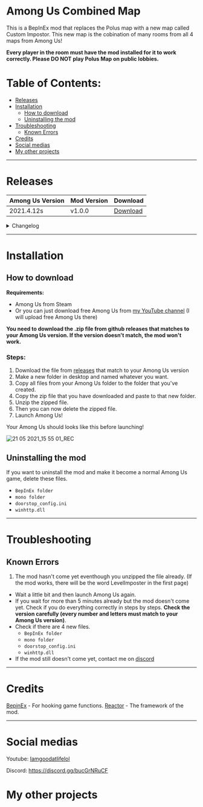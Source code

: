 # Among Us Combined Map

This is a BepInEx mod that replaces the Polus map with a new map called Custom Impostor.
This new map is the cobination of many rooms from all 4 maps from Among Us!

**Every player in the room must have the mod installed for it to work correctly. Please DO NOT play Polus Map on public lobbies.**

# Table of Contents:

- [Releases](#releases)  
- [Installation](#installation)  
  - [How to download](#how-to-download)
  - [Uninstalling the mod](#uninstalling-the-mod)
- [Troubleshooting](#troubleshooting)
  - [Known Errors](#known-errors)
- [Credits](#credits)
- [Social medias](#social-medias)
- [My other projects](#my-other-projects)
***

# Releases
| Among Us Version | Mod Version | Download
| --- | --- | ---|
| 2021.4.12s | v1.0.0 | [Download](https://github.com/IagallYT/Among-Us-Combined-Map/releases/download/1.0.0/CombinedMap1.0.0.zip)
<details>
  <summary> Changelog </summary>
 <details>
  <summary> v1.0.0 </summary>
  <ul> <li> 2021.4.12s support </li> </ul>
 </details>
  </details>
  
-----------------------

# Installation 

## How to download

**Requirements:**
- Among Us from Steam
- Or you can just download free Among Us from [my YouTube channel](https://m.youtube.com/channel/UCFZlRTzu_9BWQNw74NwZ6Lw) (I will upload free Among Us there)

**You need to download the .zip file from github releases that matches to your Among Us version.
If the version doesn't match, the mod won't work.**

### Steps:
1. Download the file from [releases](https://github.com/IagallYT/Among-Us-Combined-Map/releases) that match to your Among Us version
2. Make a new folder in desktop and named whatever you want.
3. Copy all files from your Among Us folder to the folder that you've created.
4. Copy the zip file that you have downloaded and paste to that new folder.
5. Unzip the zipped file.
6. Then you can now delete the zipped file.
7. Launch Among Us!

Your Among Us should looks like this before launching!

![21 05 2021_15 55 01_REC](https://user-images.githubusercontent.com/84431885/119111121-f7a50500-ba4c-11eb-9a4c-8ac51b7fa45e.png)

## Uninstalling the mod
If you want to uninstall the mod and make it become a normal Among Us game, delete these files.
- `BepInEx folder`
- `mono folder`
- `doorstop_config.ini`
- `winhttp.dll`
***

# Troubleshooting

## Known Errors

1. The mod hasn't come yet eventhough you unzipped the file already. (If the mod works, there will be the word LevelImposter in the first page)
- Wait a little bit and then launch Among Us again.
- If you wait for more than 5 minutes already but the mod doesn't come yet. Check if you do everything correctly in steps by steps. **Check the version carefully (every number and letters must match to your Among Us version)**.
- Check if there are 4 new files.
  - `BepInEx folder`
  - `mono folder`
  - `doorstop_config.ini`
  - `winhttp.dll`
- If the mod still doesn't come yet, contact me on [discord](https://discord.gg/bucGrNRuCF)
***

# Credits
[BepinEx](https://github.com/BepInEx/BepInEx) - For hooking game functions.
[Reactor](https://github.com/NuclearPowered/Reactor) - The framework of the mod.
***

# Social medias
Youtube: [Iamgoodatlifelol](https://m.youtube.com/channel/UCFZlRTzu_9BWQNw74NwZ6Lw)

Discord: https://discord.gg/bucGrNRuCF

# My other projects
